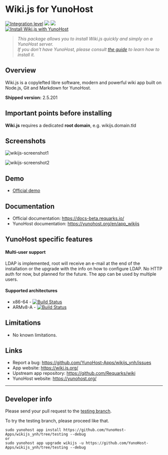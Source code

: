# Wiki.js for YunoHost

[![Integration level](https://dash.yunohost.org/integration/wikijs.svg)](https://dash.yunohost.org/appci/app/wikijs) ![](https://ci-apps.yunohost.org/ci/badges/wikijs.status.svg) ![](https://ci-apps.yunohost.org/ci/badges/wikijs.maintain.svg)  
[![Install Wiki.js with YunoHost](https://install-app.yunohost.org/install-with-yunohost.svg)](https://install-app.yunohost.org/?app=wikijs)

> *This package allows you to install Wiki.js quickly and simply on a YunoHost server.  
If you don't have YunoHost, please consult [the guide](https://yunohost.org/#/install) to learn how to install it.*

## Overview
Wiki.js is a copylefted libre software, modern and powerful wiki app built on Node.js, Git and Markdown for YunoHost.

**Shipped version:** 2.5.201

## Important points before installing

**Wiki.js** requires a dedicated **root domain**, e.g. wikijs.domain.tld

## Screenshots

![wikijs-screenshot1](https://user-images.githubusercontent.com/30271971/52230053-b9ed3400-28b6-11e9-945e-355a752b8391.png)

![wikijs-screenshot2](https://user-images.githubusercontent.com/30271971/52230062-beb1e800-28b6-11e9-99c1-2bd04857600e.png)

## Demo

* [Official demo](https://docs-beta.requarks.io/)

## Documentation

 * Official documentation: https://docs-beta.requarks.io/
 * YunoHost documentation: https://yunohost.org/en/app_wikijs

## YunoHost specific features

#### Multi-user support

LDAP is implemented, root will receive an e-mail at the end of the installation or the upgrade with the info on how to configure LDAP.
No HTTP auth for now, but planned for the future.
The app can be used by multiple users.

#### Supported architectures

* x86-64 - [![Build Status](https://ci-apps.yunohost.org/ci/logs/wikijs%20%28Apps%29.svg)](https://ci-apps.yunohost.org/ci/apps/wikijs/)
* ARMv8-A - [![Build Status](https://ci-apps-arm.yunohost.org/ci/logs/wikijs%20%28Apps%29.svg)](https://ci-apps-arm.yunohost.org/ci/apps/wikijs/)

## Limitations

* No known limitations.

## Links

 * Report a bug: https://github.com/YunoHost-Apps/wikijs_ynh/issues
 * App website: https://wiki.js.org/
 * Upstream app repository: https://github.com/Requarks/wiki
 * YunoHost website: https://yunohost.org/

---

## Developer info

Please send your pull request to the [testing branch](https://github.com/YunoHost-Apps/wikijs_ynh/tree/testing).

To try the testing branch, please proceed like that.
```
sudo yunohost app install https://github.com/YunoHost-Apps/wikijs_ynh/tree/testing --debug
or
sudo yunohost app upgrade wikijs -u https://github.com/YunoHost-Apps/wikijs_ynh/tree/testing --debug
```
